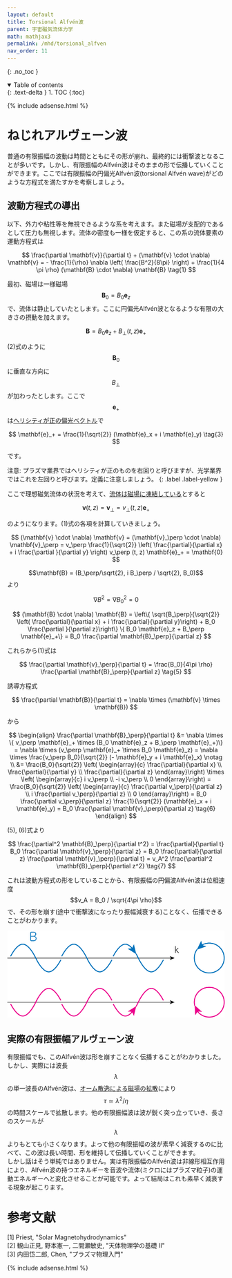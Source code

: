 ```yaml
---
layout: default
title: Torsional Alfvén波
parent: 宇宙磁気流体力学
math: mathjax3
permalink: /mhd/torsional_alfven
nav_order: 11
---
```


{: .no_toc }

<details open markdown="block">
  <summary>
    Table of contents
  </summary>
  {: .text-delta }
1. TOC
{:toc}
</details>

{% include adsense.html %} 

# ねじれアルヴェーン波

普通の有限振幅の波動は時間とともにその形が崩れ、最終的には衝撃波となることが多いです。しかし、有限振幅のAlfvén波はそのままの形で伝播していくことができます。ここでは有限振幅の円偏光Alfvén波(torsional Alfvén wave)がどのような方程式を満たすかを考察しましょう。

## 波動方程式の導出

以下、外力や粘性等を無視できるような系を考えます。また磁場が支配的であるとして圧力も無視します。流体の密度も一様を仮定すると、この系の流体要素の運動方程式は

$$
\frac{\partial \mathbf{v}}{\partial t} + (\mathbf{v} \cdot \nabla) \mathbf{v} 
= - \frac{1}{\rho} \nabla \left( \frac{B^2}{8\pi} \right) + \frac{1}{4 \pi \rho} (\mathbf{B} \cdot \nabla) \mathbf{B} \tag{1}
$$

最初、磁場は一様磁場$$\mathbf{B}_0 = B_0 \mathbf{e}_z$$で、流体は静止していたとします。ここに円偏光Alfvén波となるような有限の大きさの摂動を加えます。

$$
\mathbf{B} 
= B_0 \mathbf{e}_z + B_\perp (t, z) \mathbf{e}_+ \tag{2}
$$

(2)式のように$$\mathbf{B}_0$$に垂直な方向に$$B_\perp$$が加わったとします。ここで$$\mathbf{e}_+$$は[ヘリシティが正の偏光ベクトル](/astroelec/polarization)で

$$
\mathbf{e}_+ 
= \frac{1}{\sqrt{2}} (\mathbf{e}_x + i \mathbf{e}_y) \tag{3}
$$

です。

注意: プラズマ業界ではヘリシティが正のものを右回りと呼びますが、光学業界ではこれを左回りと呼びます。定義に注意しましょう。
{: .label .label-yellow }

ここで理想磁気流体の状況を考えて、[流体は磁場に凍結している](/mhd/induction)とすると

$$
\mathbf{v} (t, z) 
= \mathbf{v}_\perp 
= v_\perp(t, z) \mathbf{e}_+ \tag{4}
$$

のようになります。(1)式の各項を計算していきましょう。

$$
(\mathbf{v} \cdot \nabla) \mathbf{v} 
= (\mathbf{v}_\perp \cdot \nabla) \mathbf{v}_\perp 
= v_\perp \frac{1}{\sqrt{2}} \left( \frac{\partial}{\partial x} + i \frac{\partial }{\partial y} \right) v_\perp (t, z) \mathbf{e}_+ 
= \mathbf{0}
$$

$$\mathbf{B} = (B_\perp/\sqrt{2}, i B_\perp / \sqrt{2}, B_0)$$より

$$
\nabla B^2 
= \nabla B_0^2 
= 0
$$

$$
(\mathbf{B} \cdot \nabla) \mathbf{B} 
= \left\{ \sqrt{B_\perp}{\sqrt{2}} \left( \frac{\partial}{\partial x} + i \frac{\partial}{\partial y}\right) + B_0 \frac{\partial }{\partial z}\right\} \{ B_0 \mathbf{e}_z + B_\perp \mathbf{e}_+\} 
= B_0 \frac{\partial \mathbf{B}_\perp}{\partial z}
$$

これらから(1)式は

$$
\frac{\partial \mathbf{v}_\perp}{\partial t} 
= \frac{B_0}{4\pi \rho} \frac{\partial \mathbf{B}_\perp}{\partial z} \tag{5}
$$

誘導方程式

$$
\frac{\partial \mathbf{B}}{\partial t} 
= \nabla \times (\mathbf{v} \times \mathbf{B})
$$

から

$$
\begin{align}
\frac{\partial \mathbf{B}_\perp}{\partial t} 
&= \nabla \times \{ v_\perp \mathbf{e}_+ \times (B_0 \mathbf{e}_z + B_\perp \mathbf{e}_+)\} 
= \nabla \times (v_\perp \mathbf{e}_+ \times B_0 \mathbf{e}_z) 
= \nabla \times \frac{v_\perp B_0}{\sqrt{2}} (- \mathbf{e}_y + i \mathbf{e}_x) \notag \\
&= \frac{B_0}{\sqrt{2}} \left( \begin{array}{c}
\frac{\partial}{\partial x} \\
\frac{\partial}{\partial y} \\
\frac{\partial}{\partial z}
\end{array}\right) \times \left( \begin{array}{c}
i v_\perp  \\
-i v_\perp \\
0
\end{array}\right) 
= \frac{B_0}{\sqrt{2}} \left( \begin{array}{c}
\frac{\partial v_\perp}{\partial z} \\
i \frac{\partial v_\perp}{\partial z} \\
0
\end{array}\right) 
= B_0 \frac{\partial v_\perp}{\partial z} \frac{1}{\sqrt{2}} (\mathbf{e}_x + i \mathbf{e}_y) 
= B_0 \frac{\partial \mathbf{v}_\perp}{\partial z} \tag{6}
\end{align}
$$

(5), (6)式より

$$
\frac{\partial^2 \mathbf{B}_\perp}{\partial t^2} 
= \frac{\partial}{\partial t} B_0 \frac{\partial \mathbf{v}_\perp}{\partial z} 
= B_0 \frac{\partial}{\partial z} \frac{\partial \mathbf{v}_\perp}{\partial t} 
= v_A^2 \frac{\partial^2 \mathbf{B}_\perp}{\partial z^2} \tag{7}
$$

これは波動方程式の形をしていることから、有限振幅の円偏波Alfvén波は位相速度$$v_A = B_0 / \sqrt{4\pi \rho}$$で、その形を崩す(途中で衝撃波になったり振幅減衰する)ことなく、伝播できることがわかります。

![](/assets/images/mhd/torsional_alfven_001.png)

## 実際の有限振幅アルヴェーン波

有限振幅でも、このAlfvén波は形を崩すことなく伝播することがわかりました。しかし、実際には波長$$\lambda$$の単一波長のAlfvén波は、[オーム散逸による磁場の拡散](/mhd/induction)により$$\tau \simeq \lambda^2 / \eta$$の時間スケールで拡散します。他の有限振幅波は波が鋭く突っ立っていき、長さのスケールが$$\lambda$$よりもとても小さくなります。よって他の有限振幅の波が素早く減衰するのに比べて、この波は長い時間、形を維持して伝播していくことができます。  
しかし話はそう単純ではありません。実は有限振幅のAlfvén波は非線形相互作用により、Alfvén波の持つエネルギーを音波や流体(ミクロにはプラズマ粒子)の運動エネルギーへと変化させることが可能です。よって結局はこれも素早く減衰する現象が起こります。

# 参考文献

[1] Priest, "Solar Magnetohydrodynamics"  
[2] 観山正見, 野本憲一, 二間瀬敏史, "天体物理学の基礎 II"  
[3] 内田岱二郎, Chen, "プラズマ物理入門"

{% include adsense.html %} 

